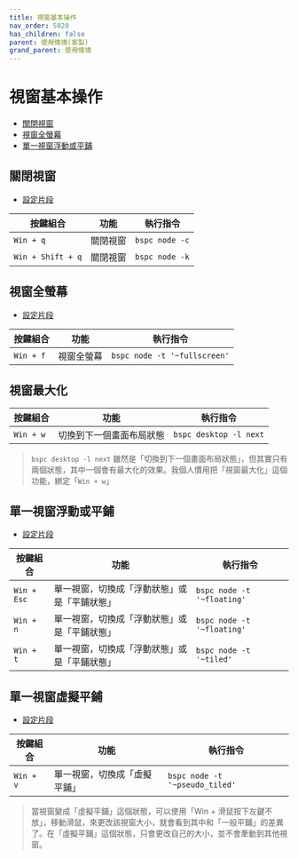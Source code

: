 ```yaml
---
title: 視窗基本操作
nav_order: 5020
has_children: false
parent: 使用情境(客製)
grand_parent: 使用情境
---
```



# 視窗基本操作

* [關閉視窗](#關閉視窗)
* [視窗全螢幕](#視窗全螢幕)
* [單一視窗浮動或平鋪](#單一視窗浮動或平鋪)


## 關閉視窗

* [設定片段](https://github.com/samwhelp/note-about-bspwm/blob/gh-pages/_demo/config/bspwm-config/main/config/bspwm/share/gen/sxhkd-gen-rc/Section/Keybind/Window/Close.conf)

| 按鍵組合          | 功能     | 執行指令         |
| ----------------- | -------- | ---------------- |
| `Win + q`         | 關閉視窗 | `bspc node -c`  |
| `Win + Shift + q` | 關閉視窗 | `bspc node -k`  |


## 視窗全螢幕

* [設定片段](https://github.com/samwhelp/note-about-bspwm/blob/gh-pages/_demo/config/bspwm-config/main/config/bspwm/share/gen/sxhkd-gen-rc/Section/Keybind/Window/ToggleState.conf#L12)

| 按鍵組合  | 功能       | 執行指令                      |
| --------- | ---------- | ----------------------------- |
| `Win + f` | 視窗全螢幕 | `bspc node -t '~fullscreen'`  |

## 視窗最大化

| 按鍵組合      | 功能                               | 執行指令                                  |
| ------------- | ---------------------------------- | ----------------------------------------- |
| `Win + w`     | 切換到下一個畫面布局狀態   | `bspc desktop -l next`     |

> `bspc desktop -l next` 雖然是「切換到下一個畫面布局狀態」，但其實只有兩個狀態，其中一個會有最大化的效果。我個人慣用把「視窗最大化」這個功能，綁定「`Win + w`」


## 單一視窗浮動或平鋪

* [設定片段](https://github.com/samwhelp/note-about-bspwm/blob/gh-pages/_demo/config/bspwm-config/main/config/bspwm/share/gen/sxhkd-gen-rc/Section/Keybind/Window/ToggleState.conf#L15)

| 按鍵組合      | 功能                                         | 執行指令                    |
| ------------- | -------------------------------------------- | --------------------------- |
| `Win + Esc` | 單一視窗，切換成「浮動狀態」或是「平鋪狀態」 | `bspc node -t '~floating'`  |
| `Win + n`     | 單一視窗，切換成「浮動狀態」或是「平鋪狀態」 | `bspc node -t '~floating'`  |
| `Win + t`     | 單一視窗，切換成「浮動狀態」或是「平鋪狀態」 | `bspc node -t '~tiled'`  |


## 單一視窗虛擬平鋪

* [設定片段](https://github.com/samwhelp/note-about-bspwm/blob/gh-pages/_demo/config/bspwm-config/main/config/bspwm/share/gen/sxhkd-gen-rc/Section/Keybind/Window/ToggleState.conf#L22)

| 按鍵組合      | 功能                                         | 執行指令                    |
| ------------- | -------------------------------------------- | --------------------------- |
| `Win + v`     | 單一視窗，切換成「虛擬平鋪」 | `bspc node -t '~pseudo_tiled'`  |


> 當視窗變成「虛擬平鋪」這個狀態，可以使用「Win + 滑鼠按下左鍵不放」，移動滑鼠，來更改該視窗大小，就會看到其中和「一般平鋪」的差異了。在「虛擬平鋪」這個狀態，只會更改自己的大小，並不會牽動到其他視窗。
